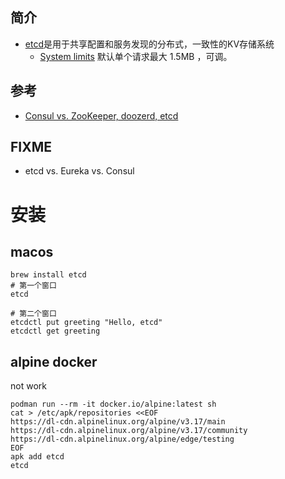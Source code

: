 ## 简介

- [etcd](https://coreos.com/etcd/)是用于共享配置和服务发现的分布式，一致性的KV存储系统
  - [System limits](https://etcd.io/docs/v3.3/dev-guide/limit/) 默认单个请求最大 1.5MB ，可调。

## 参考

* [Consul vs. ZooKeeper, doozerd, etcd](https://www.consul.io/intro/vs/zookeeper.html)

## FIXME

* etcd vs. Eureka vs. Consul


# 安装

## macos

```shell
brew install etcd
# 第一个窗口
etcd

# 第二个窗口
etcdctl put greeting "Hello, etcd"
etcdctl get greeting
```



## alpine docker
not work

```shell
podman run --rm -it docker.io/alpine:latest sh
cat > /etc/apk/repositories <<EOF
https://dl-cdn.alpinelinux.org/alpine/v3.17/main
https://dl-cdn.alpinelinux.org/alpine/v3.17/community
https://dl-cdn.alpinelinux.org/alpine/edge/testing
EOF
apk add etcd
etcd
```
